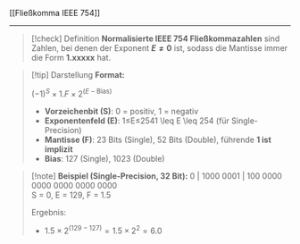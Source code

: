 [[Fließkomma IEEE 754]]

---

> [!check] Definition
> **Normalisierte IEEE 754 Fließkommazahlen** sind Zahlen, bei denen der Exponent **$E \neq 0$** ist, sodass die Mantisse immer die Form **1.xxxxx** hat.

> [!tip] Darstellung
> **Format:**
> 
> $(-1)^S \times 1.F \times 2^{(E - \text{Bias})}$
> 
> - **Vorzeichenbit (S)**: 0 = positiv, 1 = negativ
> - **Exponentenfeld (E)**: 1≤E≤2541 \leq E \leq 254 (für Single-Precision)
> - **Mantisse (F)**: 23 Bits (Single), 52 Bits (Double), führende **1 ist implizit**
> - **Bias**: 127 (Single), 1023 (Double)

> [!note] **Beispiel (Single-Precision, 32 Bit):** 
> 0 | 1000 0001 | 100 0000 0000 0000 0000 0000  
> S = 0, E = 129, F = 1.5
> 
> Ergebnis:
> - $1.5 \times 2^{(129 - 127)} = 1.5 \times 2^2 = 6.0$
